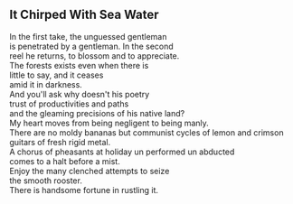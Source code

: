 It Chirped With Sea Water
-------------------------
In the first take, the unguessed gentleman  
is penetrated by a gentleman. In the second  
reel he returns, to blossom and to appreciate.  
The forests exists even when there is  
little to say, and it ceases  
amid it in darkness.  
And you'll ask why doesn't his poetry  
trust of productivities and paths  
and the gleaming precisions of his native land?  
My heart moves from being negligent to being manly.  
There are no moldy bananas but communist cycles of lemon and crimson  
guitars of fresh rigid metal.  
A chorus of pheasants at holiday un performed un abducted  
comes to a halt before a mist.  
Enjoy the many clenched attempts to seize  
the smooth rooster.  
There is handsome fortune in rustling it.  
